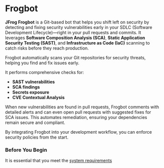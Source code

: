# Frogbot

**JFrog Frogbot** is a Git-based bot that helps you shift left on security by detecting and fixing security vulnerabilities early in your SDLC (Software Development Lifecycle)—right in your pull requests and commits. It leverages **Software Composition Analysis (SCA)**, **Static Application Security Testing (SAST)**, and **Infrastructure as Code (IaC)** scanning to catch risks before they reach production.

Frogbot automatically scans your Git repositories for security threats, helping you find and fix issues early.&#x20;

It performs comprehensive checks for:

* **SAST vulnerabilities**
* **SCA findings**
* **Secrets exposure**
* **CVE Contextual Analysis**

When new vulnerabilities are found in pull requests, Frogbot comments with detailed alerts and can even open pull requests with suggested fixes for SCA issues. This automates remediation, ensuring your dependencies remain secure and compliant.

By integrating Frogbot into your development workflow, you can enforce security policies from the start.

### Before You Begin

It is essential that you meet the [system requirements](../)
